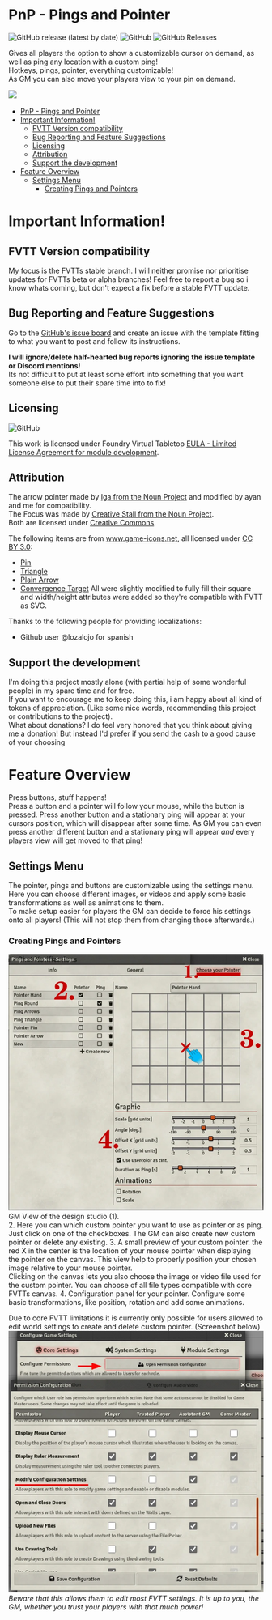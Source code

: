# PnP - Pings and Pointer
<img alt="GitHub release (latest by date)" src="https://img.shields.io/github/v/release/moerill/fvtt-pointer?style=flat-square"> <img alt="GitHub" src="https://img.shields.io/github/license/moerill/fvtt-pointer?style=flat-square"> <img alt="GitHub Releases" src="https://img.shields.io/github/downloads/moerill/fvtt-pointer/latest/total?style=flat-square">  

Gives all players the option to show a customizable cursor on demand, as well as ping any location with a custom ping!  
Hotkeys, pings, pointer, everything customizable!  
As GM you can also move your players view to your pin on demand.

![](doc/pnp.gif)

- [PnP - Pings and Pointer](#pnp---pings-and-pointer)
- [Important Information!](#important-information)
	- [FVTT Version compatibility](#fvtt-version-compatibility)
	- [Bug Reporting and Feature Suggestions](#bug-reporting-and-feature-suggestions)
	- [Licensing](#licensing)
	- [Attribution](#attribution)
	- [Support the development](#support-the-development)
- [Feature Overview](#feature-overview)
	- [Settings Menu](#settings-menu)
		- [Creating Pings and Pointers](#creating-pings-and-pointers)

# Important Information!
## FVTT Version compatibility
My focus is the FVTTs stable branch. I will neither promise nor prioritise updates for FVTTs beta or alpha branches! Feel free to report a bug so i know whats coming, but don't expect a fix before a stable FVTT update.

## Bug Reporting and Feature Suggestions
Go to the [GitHub's issue board](https://github.com/Moerill/fvtt-pointer/issues) and create an issue with the template fitting to what you want to post and follow its instructions.

**I will ignore/delete half-hearted bug reports ignoring the issue template or Discord mentions!**  
Its not difficult to put at least some effort into something that you want someone else to put their spare time into to fix!  

## Licensing
<img alt="GitHub" src="https://img.shields.io/github/license/moerill/fvtt-pointer?style=flat-square">

This work is licensed under Foundry Virtual Tabletop [EULA - Limited License Agreement for module development](https://foundryvtt.com/article/license/).  

## Attribution 

The arrow pointer made by [Iga from the Noun Project](https://thenounproject.com/term/pointer/1727334/) and modified by ayan and me for compatibility.  
The Focus was made by [Creative Stall from the Noun Project](https://thenounproject.com/term/pointer/1727334/).  
Both are licensed under [Creative Commons](https://creativecommons.org/licenses/by/3.0/us/legalcode).

The following items are from www.game-icons.net, all licensed under [CC BY 3.0](https://creativecommons.org/licenses/by/3.0/):
- [Pin](https://game-icons.net/1x1/delapouite/pin.html)
- [Triangle](https://game-icons.net/1x1/delapouite/triangle-target.html)
- [Plain Arrow](https://game-icons.net/1x1/delapouite/plain-arrow.html)
- [Convergence Target](https://game-icons.net/1x1/delapouite/convergence-target.html)
All were slightly modified to fully fill their square and width/height attributes were added so they're compatible with FVTT as SVG.

Thanks to the following people for providing localizations:
- Github user @lozalojo for spanish

## Support the development
I'm doing this project mostly alone (with partial help of some wonderful people) in my spare time and for free.  
If you want to encourage me to keep doing this, i am happy about all kind of tokens of appreciation. (Like some nice words, recommending this project or contributions to the project).  
What about donations? I do feel very honored that you think about giving me a donation! But instead I'd prefer if you send the cash to a good cause of your choosing

# Feature Overview

Press buttons, stuff happens!  
Press a button and a pointer will follow your mouse, while the button is pressed. Press another button and a stationary ping will appear at your cursors position, which will disappear after some time. As GM you can even press another different button and a stationary ping will appear *and* every players view will get moved to that ping!  

## Settings Menu

The pointer, pings and buttons are customizable using the settings menu. Here you can choose different images, or videos and apply some basic transformations as well as animations to them.  
To make setup easier for players the GM can decide to force his settings onto all players! (This will not stop them from changing those afterwards.)  

### Creating Pings and Pointers
![](doc/design_studio.webp)  
GM View of the design studio (1).  
2. Here you can which custom pointer you want to use as pointer or as ping. Just click on one of the checkboxes. The GM can also create new custom pointer or delete any existing.
3. A small preview of your custom pointer. the red X in the center is the location of your mouse pointer when displaying the pointer on the canvas. This view help to properly position your chosen image relative to your mouse pointer.  
	Clicking on the canvas lets you also choose the image or video file used for the custom pointer. You can choose of all file types compatible with core FVTTs canvas.
4. Configuration panel for your pointer. Configure some basic transformations, like position, rotation and add some animations.

Due to core FVTT limitations it is currently only possible for users allowed to edit world settings to create and delete custom pointer. (Screenshot below)   
![](doc/global_settings.webp)  
*Beware that this allows them to edit most FVTT settings. It is up to you, the GM, whether you trust your players with that much power!*
